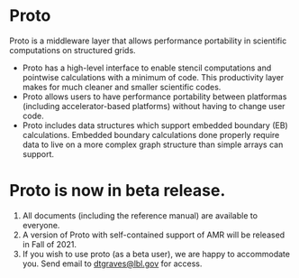 # Proto
Proto is a middleware layer that allows performance portability in scientific computations on structured grids. 
- Proto has a high-level interface to enable stencil computations and pointwise calculations with a minimum of code.  This productivity layer makes for much cleaner and smaller scientific codes.
- Proto allows users to have performance portability between platformas (including accelerator-based platforms) without having to change user code.
- Proto includes data structures which support embedded boundary (EB) calculations.  Embedded boundary calculations done properly require data to live on a more complex graph structure than simple arrays can support. 


# Proto is now in beta release.

1. All documents (including the reference manual) are available to everyone.   
2. A version of Proto with self-contained support of AMR will be released in Fall of 2021.
3. If you wish to use proto (as a beta user), we are happy to accommodate you.  Send email to dtgraves@lbl.gov for access.
